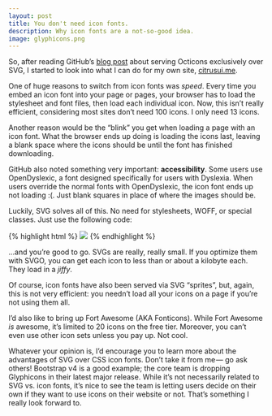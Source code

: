 ```yaml
---
layout: post
title: You don't need icon fonts.
description: Why icon fonts are a not-so-good idea.
image: glyphicons.png
---
```


So, after reading GitHub’s [blog post](https://github.com/blog/2112-delivering-octicons-with-svg) about serving Octicons exclusively over SVG, I started to look into what I can do for my own site, [citrusui.me](https://citrusui.me).

One of huge reasons to switch from icon fonts was *speed*. Every time you embed an icon font into your page or pages, your browser has to load the stylesheet and font files, then load each individual icon. Now, this isn’t really efficient, considering most sites don’t need 100 icons. I only need 13 icons.

Another reason would be the “blink” you get when loading a page with an icon font. What the browser ends up doing is loading the icons last, leaving a blank space where the icons should be until the font has finished downloading.

GitHub also noted something very important: **accessibility**. Some users use OpenDyslexic, a font designed specifically for users with Dyslexia. When users override the normal fonts with OpenDyslexic, the icon font ends up not loading :(. Just blank squares in place of where the images should be.



Luckily, SVG solves all of this. No need for stylesheets, WOFF, or special classes. Just use the following code:

{% highlight html %}
<img src=”/path/to/svg.svg” width=”yourwidth”>
{% endhighlight %}

...and you’re good to go. SVGs are really, really small. If you optimize them with SVGO, you can get each icon to less than or about a kilobyte each. They load in a *jiffy*.

Of course, icon fonts have also been served via SVG “sprites”, but, again, this is not very efficient: you needn’t load all your icons on a page if you’re not using them all.

I’d also like to bring up Fort Awesome (AKA Fonticons). While Fort Awesome *is* awesome, it’s limited to 20 icons on the free tier. Moreover, you can’t even use other icon sets unless you pay up. Not cool.

Whatever your opinion is, I’d encourage you to learn more about the advantages of SVG over CSS icon fonts. Don’t take it from me — go ask others! Bootstrap v4 is a good example; the core team is dropping Glyphicons in their latest major release. While it’s not necessarily related to SVG vs. icon fonts, it’s nice to see the team is letting users decide on their own if they want to use icons on their website or not. That’s something I really look forward to.
